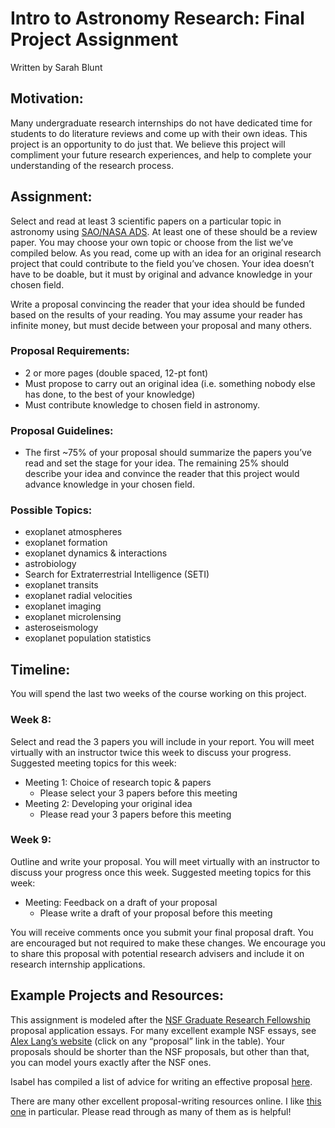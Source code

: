 # Intro to Astronomy Research: Final Project Assignment
Written by Sarah Blunt

## Motivation:
Many undergraduate research internships do not have dedicated time for students to do literature reviews and come up with their own ideas. This project is an opportunity to do just that. We believe this project will compliment your future research experiences, and help to complete your understanding of the research process. 

## Assignment:
Select and read at least 3 scientific papers on a particular topic in astronomy using [SAO/NASA ADS](https://ui.adsabs.harvard.edu/). At least one of these should be a review paper. You may choose your own topic or choose from the list we’ve compiled below. As you read, come up with an idea for an original research project that could contribute to the field you’ve chosen. Your idea doesn’t have to be doable, but it must by original and advance knowledge in your chosen field.

Write a proposal convincing the reader that your idea should be funded based on the results of your reading. You may assume your reader has infinite money, but must decide between your proposal and many others.

### Proposal Requirements:
-	2 or more pages (double spaced, 12-pt font)
-	Must propose to carry out an original idea (i.e. something nobody else has done, to the best of your knowledge)
-	Must contribute knowledge to chosen field in astronomy. 
### Proposal Guidelines:
-	The first ~75% of your proposal should summarize the papers you’ve read and set the stage for your idea. The remaining 25% should describe your idea and convince the reader that this project would advance knowledge in your chosen field. 
### Possible Topics:
-	exoplanet atmospheres
-	exoplanet formation
-	exoplanet dynamics & interactions
-	astrobiology
-	Search for Extraterrestrial Intelligence (SETI)
-	exoplanet transits
-	exoplanet radial velocities
-	exoplanet imaging
-	exoplanet microlensing
-	asteroseismology
-	exoplanet population statistics


## Timeline:
You will spend the last two weeks of the course working on this project. 

### Week 8:
Select and read the 3 papers you will include in your report. You will meet virtually with an instructor twice this week to discuss your progress. Suggested meeting topics for this week:
  - Meeting 1: Choice of research topic & papers
      - Please select your 3 papers before this meeting
  -	Meeting 2: Developing your original idea
      - Please read your 3 papers before this meeting
### Week 9:
Outline and write your proposal. You will meet virtually with an instructor to discuss your progress once this week. Suggested meeting topics for this week:
  -	Meeting: Feedback on a draft of your proposal
      - Please write a draft of your proposal before this meeting

You will receive comments once you submit your final proposal draft. You are encouraged but not required to make these changes. We encourage you to share this proposal with potential research advisers and include it on research internship applications. 

## Example Projects and Resources:

This assignment is modeled after the [NSF Graduate Research Fellowship](https://www.nsfgrfp.org/) proposal application essays. For many excellent example NSF essays, see [Alex Lang’s website](http://www.alexhunterlang.com/nsf-fellowship#TOC-Examples-of-Successful-Essays) (click on any “proposal” link in the table). Your proposals should be shorter than the NSF proposals, but other than that, you can model yours exactly after the NSF ones. 

Isabel has compiled a list of advice for writing an effective proposal [here](https://github.com/howardisaacson/Introduction-to-Astronomy-Research/blob/master/Week9_ADS_research_project/Writing%20a%20Proposal.md). 

There are many other excellent proposal-writing resources online. I like [this one](https://www.mhc.ab.ca/services/academicsupport/~/media/a6c5e5b4dc184e8d8c72d72ec7032a2c.ashx) in particular. Please read through as many of them as is helpful!

